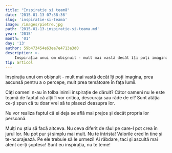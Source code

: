 ```yaml
---
title: "Inspirație și teamă"
date: '2015-01-13 07:38:36'
slug: 'inspiratie-si-teama'
image: /images/pietre.jpg
path: '2015-01-13-inspiratie-si-teama.md'
year: '2015'
month: '01'
day: '13'
author: 59b473454e63ea7e4713a3d0
description: >-
    Inspirația unui om obișnuit - mult mai vastă decât îți poți imagina, prea ascunsă pentru a o percepe, mult prea temătoare în fața lumii.Câți oameni n-au în tolba inimii inspirație de dăruit? Câtor oa
tip: articol
---
```

<div class="kg-card-markdown"><p>Inspirația unui om obișnuit - mult mai vastă decât îți poți imagina, prea ascunsă pentru a o percepe, mult prea temătoare în fața lumii.</p>
<p>Câți oameni n-au în tolba inimii inspirație de dăruit? Câtor oameni nu le este teamă de faptul că alții îi vor critica, descuraja sau râde de ei? Sunt atâția ce-ți  spun că tu doar vrei să te plasezi deasupra lor.</p>
<p>Nu vor realiza faptul că ei deja se află  mai prejos și decât propria lor persoană.</p>
<p>Mulți nu știu să facă altceva. Nu ceva diferit de răul pe care-l pot crea în jurul lor. Nu pot pur și simplu mai mult. Nu te întrista! Valorile cred în tine și te-ncurajează. Pe ele trebuie să le urmezi! Ai răbdare, taci și ascultă mai atent ce-ți șoptesc! Sunt eu inspirația, nu te teme!</p>
</div>
    